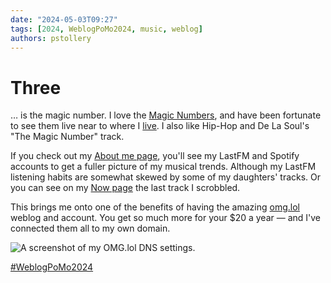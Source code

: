 ```yaml
---
date: "2024-05-03T09:27"
tags: [2024, WeblogPoMo2024, music, weblog]
authors: pstollery
---
```

# Three

… is the magic number. I love the [Magic Numbers](https://www.themagicnumbers.uk/), and have been fortunate to see them live near to where I [live](https://nibleyfestival.co.uk/). I also like Hip-Hop and De La Soul's "The Magic Number" track. 

<!--truncate-->

If you check out my [About me page](https://me.stollerys.co.uk/), you'll see my LastFM and Spotify accounts to get a fuller picture of my musical trends. Although my LastFM listening habits are somewhat skewed by some of my daughters' tracks. Or you can see on my [Now page](https://now.stollerys.co.uk/) the last track I scrobbled.

This brings me onto one of the benefits of having the amazing [omg.lol](https://omg.lol) weblog and account. You get so much more for your $20 a year — and I've connected them all to my own domain.

![A screenshot of my OMG.lol DNS settings.](https://cdn.some.pics/phils/6634c2a7b0353.png)

[#WeblogPoMo2024](https://weblog.anniegreens.lol/weblog-posting-month-2024)
